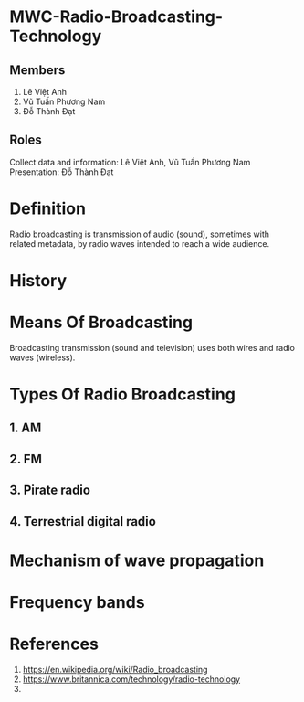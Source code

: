 # MWC-Radio-Broadcasting-Technology
## Members
1. Lê Việt Anh
2. Vũ Tuấn Phương Nam
3. Đỗ Thành Đạt
## Roles
Collect data and information: Lê Việt Anh, Vũ Tuấn Phương Nam
Presentation: Đỗ Thành Đạt

# Definition
Radio broadcasting is transmission of audio (sound), sometimes with related metadata, by radio waves intended to reach a wide audience.

# History

# Means Of Broadcasting
Broadcasting transmission (sound and television) uses both wires and radio waves (wireless).

# Types Of Radio Broadcasting
## 1. AM

## 2. FM

## 3. Pirate radio

## 4. Terrestrial digital radio

# Mechanism of wave propagation

# Frequency bands

# References
1. https://en.wikipedia.org/wiki/Radio_broadcasting
2. https://www.britannica.com/technology/radio-technology
3. 
